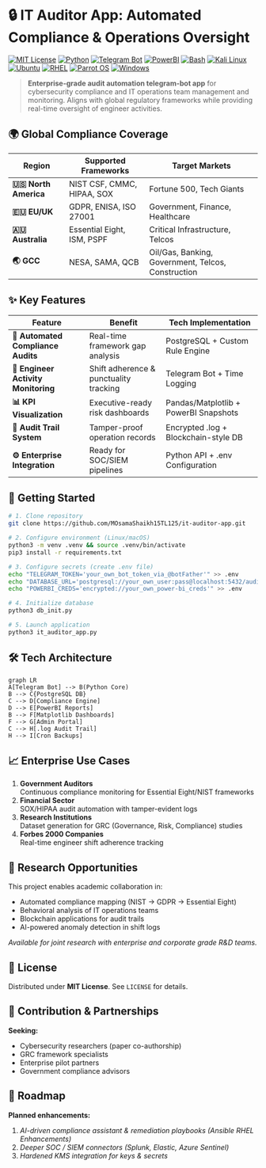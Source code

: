 # 🔒 IT Auditor App: Automated Compliance & Operations Oversight 
[![MIT License](https://img.shields.io/badge/License-MIT-green?logo=mit&logoColor=white)](LICENSE) 
[![Python](https://img.shields.io/badge/Python-3.8%2B-purple?logo=python&logoColor=white)](https://www.python.org/) 
[![Telegram Bot](https://img.shields.io/badge/Integration-Telegram%20Bot-blue?logo=telegram&logoColor=white)](https://core.telegram.org/bots)
[![PowerBI](https://img.shields.io/badge/Reporting-PowerBI-yellow?logo=power-bi&logoColor=black)](https://powerbi.microsoft.com/)
[![Bash](https://img.shields.io/badge/Bash-Shell-red?logo=gnu&logoColor=white)](https://www.gnu.org/software/bash/)
[![Kali Linux](https://img.shields.io/badge/Kali%20Linux-2025.2-black?logo=kali-linux&logoColor=white)](https://www.kali.org/)
[![Ubuntu](https://img.shields.io/badge/Ubuntu-25.04-orange?logo=ubuntu&logoColor=white)](https://ubuntu.com/)
[![RHEL](https://img.shields.io/badge/Red_Hat_RHEL-8.8-%238B0000?logo=redhat&logoColor=white)](https://www.redhat.com/)
[![Parrot OS](https://img.shields.io/badge/Parrot_OS-6.4-%23008080?logo=parrot&logoColor=white)](https://www.parrotsec.org/)
[![Windows](https://img.shields.io/badge/Windows-Server-cyan?logo=windows&logoColor=white)](https://www.microsoft.com/windows)

> **Enterprise-grade audit automation telegram-bot app** for cybersecurity compliance and IT operations team management and monitoring. Aligns with global regulatory frameworks while providing real-time oversight of engineer activities.

## 🌍 Global Compliance Coverage
| Region | Supported Frameworks | Target Markets |
|--------|----------------------|----------------|
| **🇺🇸 North America** | NIST CSF, CMMC, HIPAA, SOX | Fortune 500, Tech Giants |
| **🇪🇺 EU/UK** | GDPR, ENISA, ISO 27001 | Government, Finance, Healthcare |
| **🇦🇺 Australia** | Essential Eight, ISM, PSPF | Critical Infrastructure, Telcos |
| **🌏 GCC** | NESA, SAMA, QCB | Oil/Gas, Banking, Government, Telcos, Construction |

## ✨ Key Features
| Feature | Benefit | Tech Implementation |
|---------|---------|---------------------|
| **🔐 Automated Compliance Audits** | Real-time framework gap analysis | PostgreSQL + Custom Rule Engine |
| **👥 Engineer Activity Monitoring** | Shift adherence & punctuality tracking | Telegram Bot + Time Logging |
| **📊 KPI Visualization** | Executive-ready risk dashboards | Pandas/Matplotlib + PowerBI Snapshots |
| **🔔 Audit Trail System** | Tamper-proof operation records | Encrypted .log + Blockchain-style DB |
| **⚙️ Enterprise Integration** | Ready for SOC/SIEM pipelines | Python API + .env Configuration |

## 🚀 Getting Started
```bash
# 1. Clone repository
git clone https://github.com/MOsamaShaikh15TL125/it-auditor-app.git

# 2. Configure environment (Linux/macOS)
python3 -m venv .venv && source .venv/bin/activate
pip3 install -r requirements.txt

# 3. Configure secrets (create .env file)
echo "TELEGRAM_TOKEN='your_own_bot_token_via_@botFather'" >> .env
echo "DATABASE_URL='postgresql://your_own_user:pass@localhost:5432/audit_db'" >> .env
echo "POWERBI_CREDS='encrypted://your_own_power-bi_creds'" >> .env

# 4. Initialize database
python3 db_init.py

# 5. Launch application
python3 it_auditor_app.py
```

## 🛠️ Tech Architecture
```mermaid
graph LR
A[Telegram Bot] --> B(Python Core)
B --> C{PostgreSQL DB}
C --> D[Compliance Engine]
D --> E[PowerBI Reports]
B --> F[Matplotlib Dashboards]
F --> G[Admin Portal]
C --> H[.log Audit Trail]
H --> I[Cron Backups]
```

## 📈 Enterprise Use Cases
1. **Government Auditors**  
   Continuous compliance monitoring for Essential Eight/NIST frameworks
2. **Financial Sector**  
   SOX/HIPAA audit automation with tamper-evident logs
3. **Research Institutions**  
   Dataset generation for GRC (Governance, Risk, Compliance) studies
4. **Forbes 2000 Companies**  
   Real-time engineer shift adherence tracking

## 🔬 Research Opportunities
This project enables academic collaboration in:
- Automated compliance mapping (NIST → GDPR → Essential Eight)
- Behavioral analysis of IT operations teams
- Blockchain applications for audit trails
- AI-powered anomaly detection in shift logs

*Available for joint research with enterprise and corporate grade R&D teams.*

## 📜 License
Distributed under **MIT License**. See `LICENSE` for details.

## 🤝 Contribution & Partnerships
**Seeking:**
- Cybersecurity researchers (paper co-authorship)
- GRC framework specialists
- Enterprise pilot partners
- Government compliance advisors

## 🔁 Roadmap
**Planned enhancements:**
1. *AI-driven compliance assistant & remediation playbooks (Ansible RHEL Enhancements)*
2. *Deeper SOC / SIEM connectors (Splunk, Elastic, Azure Sentinel)*
3. *Hardened KMS integration for keys & secrets*
